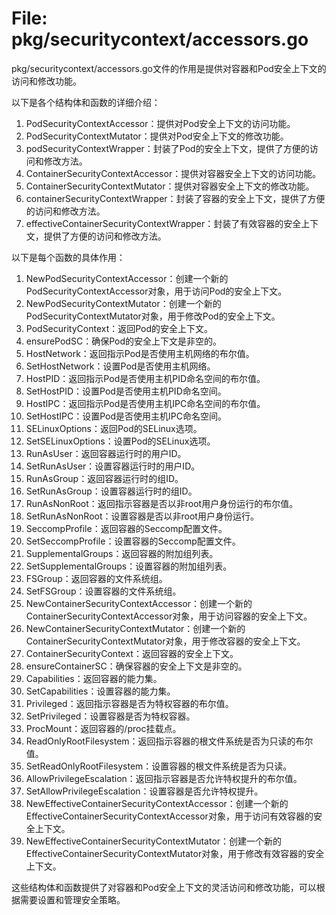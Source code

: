 # File: pkg/securitycontext/accessors.go

pkg/securitycontext/accessors.go文件的作用是提供对容器和Pod安全上下文的访问和修改功能。

以下是各个结构体和函数的详细介绍：

1. PodSecurityContextAccessor：提供对Pod安全上下文的访问功能。
2. PodSecurityContextMutator：提供对Pod安全上下文的修改功能。
3. podSecurityContextWrapper：封装了Pod的安全上下文，提供了方便的访问和修改方法。
4. ContainerSecurityContextAccessor：提供对容器安全上下文的访问功能。
5. ContainerSecurityContextMutator：提供对容器安全上下文的修改功能。
6. containerSecurityContextWrapper：封装了容器的安全上下文，提供了方便的访问和修改方法。
7. effectiveContainerSecurityContextWrapper：封装了有效容器的安全上下文，提供了方便的访问和修改方法。

以下是每个函数的具体作用：

1. NewPodSecurityContextAccessor：创建一个新的PodSecurityContextAccessor对象，用于访问Pod的安全上下文。
2. NewPodSecurityContextMutator：创建一个新的PodSecurityContextMutator对象，用于修改Pod的安全上下文。
3. PodSecurityContext：返回Pod的安全上下文。
4. ensurePodSC：确保Pod的安全上下文是非空的。
5. HostNetwork：返回指示Pod是否使用主机网络的布尔值。
6. SetHostNetwork：设置Pod是否使用主机网络。
7. HostPID：返回指示Pod是否使用主机PID命名空间的布尔值。
8. SetHostPID：设置Pod是否使用主机PID命名空间。
9. HostIPC：返回指示Pod是否使用主机IPC命名空间的布尔值。
10. SetHostIPC：设置Pod是否使用主机IPC命名空间。
11. SELinuxOptions：返回Pod的SELinux选项。
12. SetSELinuxOptions：设置Pod的SELinux选项。
13. RunAsUser：返回容器运行时的用户ID。
14. SetRunAsUser：设置容器运行时的用户ID。
15. RunAsGroup：返回容器运行时的组ID。
16. SetRunAsGroup：设置容器运行时的组ID。
17. RunAsNonRoot：返回指示容器是否以非root用户身份运行的布尔值。
18. SetRunAsNonRoot：设置容器是否以非root用户身份运行。
19. SeccompProfile：返回容器的Seccomp配置文件。
20. SetSeccompProfile：设置容器的Seccomp配置文件。
21. SupplementalGroups：返回容器的附加组列表。
22. SetSupplementalGroups：设置容器的附加组列表。
23. FSGroup：返回容器的文件系统组。
24. SetFSGroup：设置容器的文件系统组。
25. NewContainerSecurityContextAccessor：创建一个新的ContainerSecurityContextAccessor对象，用于访问容器的安全上下文。
26. NewContainerSecurityContextMutator：创建一个新的ContainerSecurityContextMutator对象，用于修改容器的安全上下文。
27. ContainerSecurityContext：返回容器的安全上下文。
28. ensureContainerSC：确保容器的安全上下文是非空的。
29. Capabilities：返回容器的能力集。
30. SetCapabilities：设置容器的能力集。
31. Privileged：返回指示容器是否为特权容器的布尔值。
32. SetPrivileged：设置容器是否为特权容器。
33. ProcMount：返回容器的/proc挂载点。
34. ReadOnlyRootFilesystem：返回指示容器的根文件系统是否为只读的布尔值。
35. SetReadOnlyRootFilesystem：设置容器的根文件系统是否为只读。
36. AllowPrivilegeEscalation：返回指示容器是否允许特权提升的布尔值。
37. SetAllowPrivilegeEscalation：设置容器是否允许特权提升。
38. NewEffectiveContainerSecurityContextAccessor：创建一个新的EffectiveContainerSecurityContextAccessor对象，用于访问有效容器的安全上下文。
39. NewEffectiveContainerSecurityContextMutator：创建一个新的EffectiveContainerSecurityContextMutator对象，用于修改有效容器的安全上下文。

这些结构体和函数提供了对容器和Pod安全上下文的灵活访问和修改功能，可以根据需要设置和管理安全策略。

